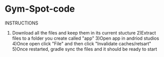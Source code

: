 # Gym-Spot-code

INSTRUCTIONS

1) Download all the files and keep them in its current stucture
2)Extract files to a folder you create called "app"
3)Open app in andriod studios
4)Once open click "File" and then click "Invalidate caches/retsart"
5)Once restarted, gradle sync the files and it should be ready to start
